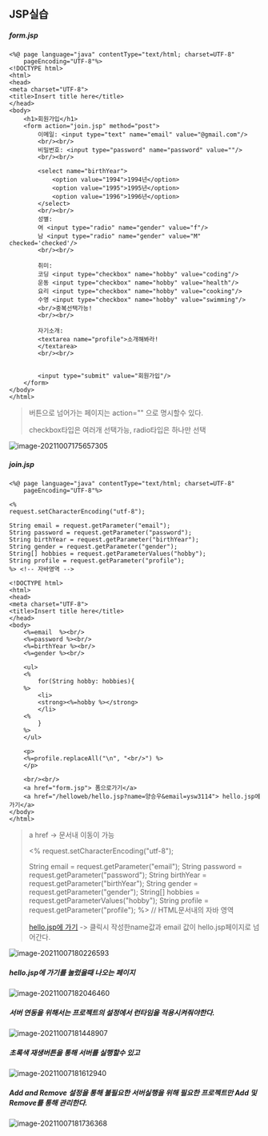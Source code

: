 ## JSP실습

##### form.jsp

```
<%@ page language="java" contentType="text/html; charset=UTF-8"
    pageEncoding="UTF-8"%>
<!DOCTYPE html>
<html>
<head>
<meta charset="UTF-8">
<title>Insert title here</title>
</head>
<body>
	<h1>회원가입</h1>
	<form action="join.jsp" method="post">
		이메일: <input type="text" name="email" value="@gmail.com"/>
		<br/><br/>
		비밀번호: <input type="password" name="password" value=""/>
		<br/><br/>
		
		<select name="birthYear">
			<option value="1994">1994년</option>
			<option value="1995">1995년</option>
			<option value="1996">1996년</option>
		</select>
		<br/><br/>
		성별:
		여 <input type="radio" name="gender" value="f"/>
		남 <input type="radio" name="gender" value="M" checked='checked'/>
		<br/><br/>
		
		취미:
		코딩 <input type="checkbox" name="hobby" value="coding"/>
		운동 <input type="checkbox" name="hobby" value="health"/>
		요리 <input type="checkbox" name="hobby" value="cooking"/>
		수영 <input type="checkbox" name="hobby" value="swimming"/>
		<br/>중복선택가능!
		<br/><br/>
		
		자기소개:
		<textarea name="profile">소개해봐라!
		</textarea>
		<br/><br/>
		
		
		<input type="submit" value="회원가입"/>
	</form>
</body>
</html>
```

> 버튼으로 넘어가는 페이지는 action="" 으로 명시할수 있다.
>
> checkbox타입은 여러개 선택가능, radio타입은 하나만 선택



![image-20211007175657305](jspPracticeImg/1.png)



##### join.jsp

```
<%@ page language="java" contentType="text/html; charset=UTF-8"
    pageEncoding="UTF-8"%>
    
<%
request.setCharacterEncoding("utf-8");

String email = request.getParameter("email");
String password = request.getParameter("password");
String birthYear = request.getParameter("birthYear");
String gender = request.getParameter("gender");
String[] hobbies = request.getParameterValues("hobby");
String profile = request.getParameter("profile");
%> <!-- 자바영역 -->
    
<!DOCTYPE html>
<html>
<head>
<meta charset="UTF-8">
<title>Insert title here</title>
</head>
<body>
	<%=email  %><br/>
	<%=password %><br/>
	<%=birthYear %><br/>
	<%=gender %><br/>
	
	<ul> 
	<%
		for(String hobby: hobbies){
	%>
		<li>
		<strong><%=hobby %></strong>
		</li>
	<%
		}
	%>
	</ul>
	
	<p>
	<%=profile.replaceAll("\n", "<br/>") %>
	</p>
	
	<br/><br/>
	<a href="form.jsp"> 폼으로가기</a>
	<a href="/helloweb/hello.jsp?name=양승우&email=ysw3114"> hello.jsp에 가기</a>
</body>
</html>
```

> a href -> 문서내 이동이 가능
>
> <%
> request.setCharacterEncoding("utf-8");
>
> String email = request.getParameter("email");
> String password = request.getParameter("password");
> String birthYear = request.getParameter("birthYear");
> String gender = request.getParameter("gender");
> String[] hobbies = request.getParameterValues("hobby");
> String profile = request.getParameter("profile");
> %>   // HTML문서내의 자바 영역
>
> 
>
> <a href="/helloweb/hello.jsp?name=양승우&email=ysw3114"> hello.jsp에 가기</a> -> 클릭시 작성한name값과 email 값이 hello.jsp페이지로 넘어간다.

![image-20211007180226593](jspPracticeImg/2.png)

##### hello.jsp에 가기를 눌렀을때 나오는 페이지

![image-20211007182046460](jspPracticeImg/3.png)

##### 서버 연동을 위해서는 프로젝트의 설정에서 런타임을 적용시켜줘야한다.

![image-20211007181448907](jspPracticeImg/4.png)



##### 초록색 재생버튼을 통해 서버를 실행할수 있고

![image-20211007181612940](jspPracticeImg/5.png)

##### Add and Remove 설정을 통해 불필요한 서버실행을 위해 필요한 프로젝트만 Add 및 Remove를 통해 관리한다.

![image-20211007181736368](jspPracticeImg/6.png)

